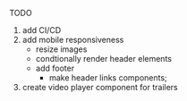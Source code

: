 TODO

1) add CI/CD
2) add mobile responsiveness
   - resize images
   - condtionally render header elements
   - add footer
      - make header links components;
2) create video player component for trailers
